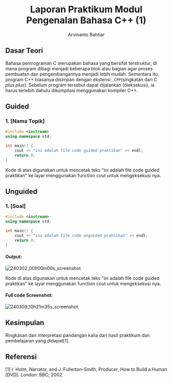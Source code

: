 # <h1 align="center">Laporan Praktikum Modul Pengenalan Bahasa C++ (1)</h1>
<p align="center">Arvinanto Bahtiar</p>

## Dasar Teori

Bahasa pemrograman C merupakan bahasa yang bersifat terstruktur, di mana program dibagi menjadi beberapa blok atau bagian agar proses pembuatan dan pengembangannya menjadi lebih mudah.
Sementara itu, program C++ biasanya disimpan dengan ekstensi `.CPP`(singkatan dari *C plus plus*).
Sebelum program tersebut dapat dijalankan (dieksekusi), ia harus terlebih dahulu dikompilasi menggunakan kompiler C++.

## Guided 

### 1. [Nama Topik]

```C++
#include <iostream>
using namespace std;

int main() {
    cout << "ini adalah file code guided praktikan" << endl;
    return 0;
}
```
Kode di atas digunakan untuk mencetak teks "ini adalah file code guided praktikan" ke layar menggunakan function cout untuk mengeksekusi nya.

## Unguided 

### 1. [Soal]

```C++
#include <iostream>
using namespace std;

int main() {
    cout << "ini adalah file code unguided praktikan" << endl;
    return 0;
}
```
#### Output:
![240302_00h00m06s_screenshot](https://github.com/suxeno/Struktur-Data-Assignment/assets/111122086/6d1727a8-fb77-4ecf-81ff-5de9386686b7)

Kode di atas digunakan untuk mencetak teks "ini adalah file code guided praktikan" ke layar menggunakan function cout untuk mengeksekusi nya.

#### Full code Screenshot:
![240309_10h21m35s_screenshot](https://github.com/suxeno/Struktur-Data-Assignment/assets/111122086/41e9641c-ad4e-4e50-9ca4-a0215e336b04)


## Kesimpulan
Ringkasan dan interpretasi pandangan kalia dari hasil praktikum dan pembelajaran yang didapat[1].

## Referensi
[1] I. Holm, Narrator, and J. Fullerton-Smith, Producer, How to Build a Human [DVD]. London: BBC; 2002.
